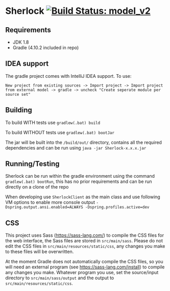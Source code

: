 # Sherlock  [![Build Status: model_v2](https://travis-ci.org/DCS-Sherlock/Sherlock.svg?branch=model_v2)](https://travis-ci.org/DCS-Sherlock/Sherlock?branch=model_v2)

<!----- Branch: --->

<!----- Version: --->


## Requirements
  - JDK 1.8
  - Gradle (4.10.2 included in repo)


## IDEA support
The gradle project comes with IntelliJ IDEA support. To use: 

```New project from existing sources -> Import project -> Import project from external model -> gradle -> uncheck "Create seperate module per source set"```


## Building
To build WITH tests use `gradlew(.bat) build`

To build WITHOUT tests use `gradlew(.bat) bootJar`

The jar will be built into the `/build/out/` directory, contains all the required dependencies and can be run using `java -jar Sherlock-x.x.x.jar`

## Running/Testing
Sherlock can be run within the gradle environment using the command `gradlew(.bat) bootRun`, this has no prior requirements and can be run directly on a clone of the repo

When developing use `SherlockClient` as the main class and use following VM options to enable more console output `-Dspring.output.ansi.enabled=ALWAYS -Dspring.profiles.active=dev`

## CSS
This project uses Sass (https://sass-lang.com/) to compile the CSS files for the web interface, the Sass files are stored in `src/main/sass`. Please do not edit the CSS files in `src/main/resources/static/css`, any changes you make to these files will be overwritten.

At the moment Gradle does not automatically compile the CSS files, so you will need an external program (see https://sass-lang.com/install) to compile any changes you make. Whatever program you use, set the source/input directory to `src/main/sass/output` and the output to `src/main/resources/static/css`. 